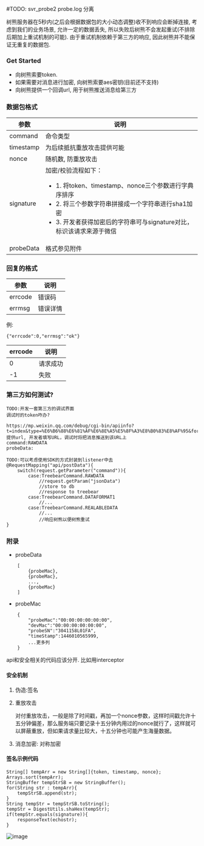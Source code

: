 #TODO:
	svr_probe2
	probe.log 分离
	

树熊服务器在5秒内(之后会根据数据包的大小动态调整)收不到响应会断掉连接, 考虑到我们的业务场景, 允许一定的数据丢失, 所以失败后树熊不会发起重试(不排除后期加上重试机制的可能).
由于重试机制依赖于第三方的响应, 因此树熊并不能保证无重复的数据包.

### Get Started
* 向树熊索要token.
* 如果需要对消息进行加密, 向树熊索要aes密钥(目前还不支持)
* 向树熊提供一个回调url, 用于树熊推送消息给第三方

### 数据包格式
|参数|说明|
|---|----|
|command|命令类型|
|timestamp| 为后续抵抗重放攻击提供可能|
|nonce| 随机数, 防重放攻击|
|signature|加密/校验流程如下：<ul><li>1. 将token、timestamp、nonce三个参数进行字典序排序</li><li>2. 将三个参数字符串拼接成一个字符串进行sha1加密</li><li>3. 开发者获得加密后的字符串可与signature对比，标识该请求来源于微信</li></ul>|
|probeData|格式参见附件|

### 回复的格式
|参数|说明|
|---|---|
|errcode|错误码|
|errmsg|错误详情|

例:
```
{"errcode":0,"errmsg":"ok"}
```

|errcode|说明|
|-------|------|
|0|请求成功|
|-1|失败|



### 第三方如何测试?
	TODO:开发一套第三方的调试界面
	调试时的token咋办?
	
	https://mp.weixin.qq.com/debug/cgi-bin/apiinfo?t=index&type=%E6%B6%88%E6%81%AF%E6%8E%A5%E5%8F%A3%E8%B0%83%E8%AF%95&form=%E4%BA%8B%E4%BB%B6%E6%B6%88%E6%81%AF
	提供url, 开发者填写URL，调试时将把消息推送到该URL上
	command:RAWDATA
	probeData: 
	
	TODO:可以考虑使用SDK的方式封装到listener中去
	@RequestMapping("api/postData"){
		switch(request.getParameter("command")){
			case:TreebearCommand.RAWDATA
				//request.getParam("jsonData")
				//store to db
				//response to treebear
			case:TreebearCommand.DATAFORMAT1
				//...
			case:TreebearCommand.REALABLEDATA
				//...
				//响应树熊以便树熊重试
	}
	
	

### 附录
* probeData

```
	[
		{probeMac},
		{probeMac},
		...,
		{probeMac}
	]
```

* probeMac


``` 
	{
		"probeMac":"00:00:00:00:00:00",
		"devMac":"00:00:00:00:00:00",
		"probeSN":"3041158L01FA",
		"timeStamp":1446010565999,
		...更多列
	}
```


api和安全相关的代码应该分开. 比如用interceptor

#### 安全机制
1. 伪造:签名
2. 重放攻击
    
    对付重放攻击，一般是除了时间戳，再加一个nonce参数，这样时间戳允许十五分钟偏差，那么服务端只要记录十五分钟内用过的nonce就行了，这样就可以屏蔽重放，但如果请求量比较大，十五分钟也可能产生海量数据。
3. 消息加密: 对称加密


#### 签名示例代码
	String[] tempArr = new String[]{token, timestamp, nonce};
	Arrays.sort(tempArr);
	StringBuffer tempStrSB = new StringBuffer();
    for(String str : tempArr){
    	tempStrSB.append(str);
    }
    String tempStr = tempStrSB.toString();
    tempStr = DigestUtils.shaHex(tempStr);
    if(tempStr.equals(signature)){
        responseText(echostr);
    }
    
![image](https://github.com/a596620989/treebear-message-api/blob/master/img/probe-message-post.jpg) 
